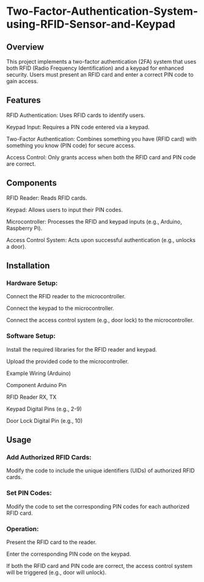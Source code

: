 # Two-Factor-Authentication-System-using-RFID-Sensor-and-Keypad

## Overview
This project implements a two-factor authentication (2FA) system that uses both RFID (Radio Frequency Identification) and a keypad for enhanced security. Users must present an RFID card and enter a correct PIN code to gain access.

## Features
RFID Authentication: Uses RFID cards to identify users.

Keypad Input: Requires a PIN code entered via a keypad.

Two-Factor Authentication: Combines something you have (RFID card) with something you know (PIN code) for secure access.

Access Control: Only grants access when both the RFID card and PIN code are correct.

## Components

RFID Reader: Reads RFID cards.

Keypad: Allows users to input their PIN codes.

Microcontroller: Processes the RFID and keypad inputs (e.g., Arduino, Raspberry Pi).

Access Control System: Acts upon successful authentication (e.g., unlocks a door).

## Installation

### Hardware Setup:

Connect the RFID reader to the microcontroller.

Connect the keypad to the microcontroller.

Connect the access control system (e.g., door lock) to the microcontroller.

### Software Setup:

Install the required libraries for the RFID reader and keypad.

Upload the provided code to the microcontroller.

Example Wiring (Arduino)

Component	Arduino Pin

RFID Reader	RX, TX

Keypad	Digital Pins (e.g., 2-9)

Door Lock	Digital Pin (e.g., 10)

## Usage

### Add Authorized RFID Cards:

Modify the code to include the unique identifiers (UIDs) of authorized RFID cards.

### Set PIN Codes:

Modify the code to set the corresponding PIN codes for each authorized RFID card.

### Operation:

Present the RFID card to the reader.

Enter the corresponding PIN code on the keypad.

If both the RFID card and PIN code are correct, the access control system will be triggered (e.g., door will unlock).

